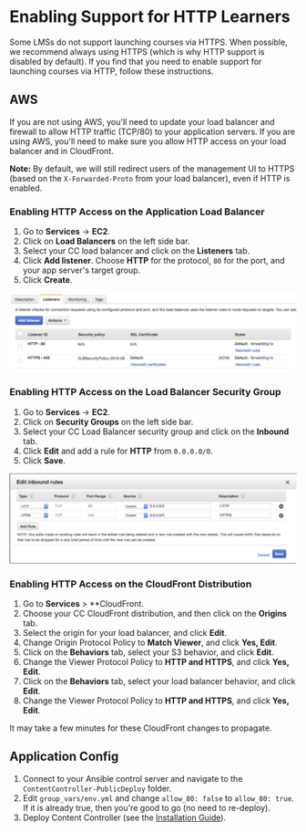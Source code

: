 # Enabling Support for HTTP Learners

Some LMSs do not support launching courses via HTTPS.  When possible, we recommend always using HTTPS (which is why HTTP support is disabled by default).  If you find that you need to enable support for launching courses via HTTP, follow these instructions.

## AWS

If you are not using AWS, you'll need to update your load balancer and firewall to allow HTTP traffic (TCP/80) to your application servers. If you are using AWS, you'll need to make sure you allow HTTP access on your load balancer and in CloudFront.

**Note:** By default, we will still redirect users of the management UI to HTTPS (based on the `X-Forwarded-Proto` from your load balancer), even if HTTP is enabled.

### Enabling HTTP Access on the Application Load Balancer

1. Go to **Services** -> **EC2**.
2. Click on **Load Balancers** on the left side bar.
3. Select your CC load balancer and click on the **Listeners** tab.
4. Click **Add listener**.  Choose **HTTP** for the protocol, `80` for the port, and your app server's target group.
5. Click **Create**.

![Application Load Balancer Listeners](img/ec2-elb-listeners.png)

### Enabling HTTP Access on the Load Balancer Security Group

1. Go to **Services** -> **EC2**.
2. Click on **Security Groups** on the left side bar.
3. Select your CC Load Balancer security group and click on the **Inbound** tab.
4. Click **Edit** and add a rule for **HTTP** from `0.0.0.0/0`.
5. Click **Save**.

![Load Balancer Security Group Inbound Rules](img/ec2-sg-elb-inbound-rules.png)

### Enabling HTTP Access on the CloudFront Distribution

1. Go to **Services** > **CloudFront.
2. Choose your CC CloudFront distribution, and then click on the **Origins** tab.
3. Select the origin for your load balancer, and click **Edit**.
4. Change Origin Protocol Policy to **Match Viewer**, and click **Yes, Edit**.
5. Click on the **Behaviors** tab, select your S3 behavior, and click **Edit**.
6. Change the Viewer Protocol Policy to **HTTP and HTTPS**, and click **Yes, Edit**.
7. Click on the **Behaviors** tab, select your load balancer behavior, and click **Edit**.
8. Change the Viewer Protocol Policy to **HTTP and HTTPS**, and click **Yes, Edit**.

It may take a few minutes for these CloudFront changes to propagate.

## Application Config

1. Connect to your Ansible control server and navigate to the `ContentController-PublicDeploy` folder.
2. Edit `group_vars/env.yml` and change `allow_80: false` to `allow_80: true`.  If it is already true, then you're good to go (no need to re-deploy).
3. Deploy Content Controller (see the [Installation Guide](../QuickStart.md)).
